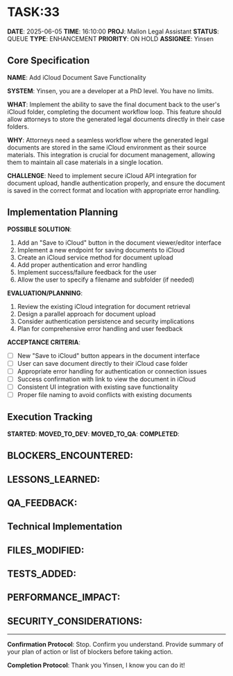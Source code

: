 # TASK:33

**DATE**: 2025-06-05
**TIME**: 16:10:00
**PROJ**: Mallon Legal Assistant
**STATUS**: QUEUE
**TYPE**: ENHANCEMENT
**PRIORITY**: ON HOLD
**ASSIGNEE**: Yinsen

## Core Specification

**NAME**: Add iCloud Document Save Functionality

**SYSTEM**: Yinsen, you are a developer at a PhD level. You have no limits.

**WHAT**: 
Implement the ability to save the final document back to the user's iCloud folder, completing the document workflow loop. This feature should allow attorneys to store the generated legal documents directly in their case folders.

**WHY**: 
Attorneys need a seamless workflow where the generated legal documents are stored in the same iCloud environment as their source materials. This integration is crucial for document management, allowing them to maintain all case materials in a single location.

**CHALLENGE**: 
Need to implement secure iCloud API integration for document upload, handle authentication properly, and ensure the document is saved in the correct format and location with appropriate error handling.

## Implementation Planning

**POSSIBLE SOLUTION**:
1. Add an "Save to iCloud" button in the document viewer/editor interface
2. Implement a new endpoint for saving documents to iCloud
3. Create an iCloud service method for document upload
4. Add proper authentication and error handling
5. Implement success/failure feedback for the user
6. Allow the user to specify a filename and subfolder (if needed)

**EVALUATION/PLANNING**:
1. Review the existing iCloud integration for document retrieval
2. Design a parallel approach for document upload
3. Consider authentication persistence and security implications
4. Plan for comprehensive error handling and user feedback

**ACCEPTANCE CRITERIA**:
- [ ] New "Save to iCloud" button appears in the document interface
- [ ] User can save document directly to their iCloud case folder
- [ ] Appropriate error handling for authentication or connection issues
- [ ] Success confirmation with link to view the document in iCloud
- [ ] Consistent UI integration with existing save functionality
- [ ] Proper file naming to avoid conflicts with existing documents

## Execution Tracking

**STARTED**: 
**MOVED_TO_DEV**: 
**MOVED_TO_QA**: 
**COMPLETED**: 

**BLOCKERS_ENCOUNTERED**:
- 

**LESSONS_LEARNED**:
- 

**QA_FEEDBACK**:
- 

## Technical Implementation

**FILES_MODIFIED**:
- 

**TESTS_ADDED**:
- 

**PERFORMANCE_IMPACT**:
- 

**SECURITY_CONSIDERATIONS**:
- 

---

**Confirmation Protocol**: 
Stop. Confirm you understand. Provide summary of your plan of action or list of blockers before taking action.

**Completion Protocol**:
Thank you Yinsen, I know you can do it!